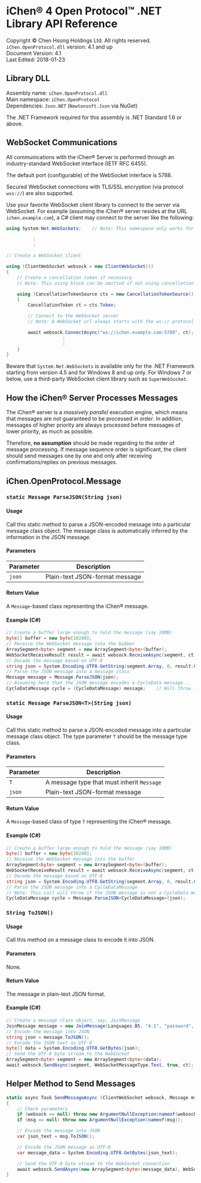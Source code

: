 iChen® 4 Open Protocol™ .NET Library API Reference
==================================================

Copyright © Chen Hsong Holdings Ltd.  All rights reserved.  
`iChen.OpenProtocol.dll` version: 4.1 and up  
Document Version: 4.1  
Last Edited: 2018-01-23


Library DLL
-----------

Assembly name: `iChen.OpenProtocol.dll`  
Main namespace: `iChen.OpenProtocol`  
Dependencies: `Json.NET` (`Newtonsoft.Json` via NuGet)  

The .NET Framework required for this assembly is .NET Standard 1.6 or above.


WebSocket Communications
------------------------

All communications with the iChen® Server is performed through an
industry-standard WebSocket interface (IETF RFC 6455).

The default port (configurable) of the WebSocket interface is 5788.

Secured WebSocket connections with TLS/SSL encryption (via protocol `wss://`)
are also supported.

Use your favorite WebSocket client library to connect to the server via
WebSocket. For example (assuming the iChen® server resides at the
URL `ichen.example.com`), a C# client may connect to the server like the
following:

~~~~~~~~~~~~csharp
using System.Net.WebSockets;    // Note: This namespace only works for Windows 8 and up

          :
          :

// Create a WebSocket client

using (ClientWebSocket websock = new ClientWebSocket())
{
    // Create a cancellation token if necessary
    // Note: This using block can be omitted if not using cancellation tokens

    using (CancellationTokenSource cts = new CancellationTokenSource())
    {
        CancellationToken ct = cts.Token;

        // Connect to the WebSocket server
        // Note: A WebSocket url always starts with the ws:// protocol

        await websock.ConnectAsync("ws://ichen.example.com:5788", ct);
                     :
                     :
    }
}
~~~~~~~~~~~~

Beware that `System.Net.WebSockets` is available only for the .NET Framework
starting from version 4.5 and for Windows 8 and up only. For Windows 7 or
below, use a third-party WebSocket client library such as `SuperWebSocket`.


How the iChen® Server Processes Messages
----------------------------------------

The iChen® server is a *massively parallel* execution engine, which
means that messages are not guaranteed to be processed *in order*. In
addition, messages of higher priority are always processed before messages of
lower priority, as much as possible.

Therefore, **no assumption** should be made regarding to the order of message
processing. If message sequence order is significant, the client should send
messages one by one and only after receiving confirmations/replies on
previous messages.


iChen.OpenProtocol.Message
--------------------------

### `static Message ParseJSON(String json)`

#### Usage

Call this static method to parse a JSON-encoded message into a particular
message class object. The message class is automatically inferred by the
information in the JSON message.

#### Parameters

| Parameter | Description                    |
|-----------|--------------------------------|
| `json`    | Plain-text JSON-format message |

#### Return Value

A `Message`-based class representing the iChen® message.

#### Example (C#)

~~~~~~~~~~~~csharp
// Create a buffer large enough to hold the message (say 10MB)
byte[] buffer = new byte[10240];
// Receive the WebSocket message into the bubber
ArraySegment<byte> segment = new ArraySegment<byte>(buffer);
WebSocketReceiveResult result = await websock.ReceiveAsync(segment, ct);
// Decode the message based on UTF-8
string json = System.Encoding.UTF8.GetString(segment.Array, 0, result.Count);
// Parse the JSON message into a message class
Message message = Message.ParseJSON(json);
// Assuming here that the JSON message encodes a CycleData message...
CycleDataMessage cycle = (CycleDataMessage) message;    // Will throw if message is not CycleDataMessage
~~~~~~~~~~~~


### `static Message ParseJSON<T>(String json)`

#### Usage

Call this static method to parse a JSON-encoded message into a particular
message class object. The type parameter `T` should be the message type class.

#### Parameters

| Parameter | Description                                |
|-----------|--------------------------------------------|
| `T`       | A message type that must inherit `Message` |
| `json`    | Plain-text JSON-format message             |

#### Return Value

A `Message`-based class of type `T` representing the iChen® message.

#### Example (C#)

~~~~~~~~~~~~csharp
// Create a buffer large enough to hold the message (say 10MB)
byte[] buffer = new byte[10240];
// Receive the WebSocket message into the buffer
ArraySegment<byte> segment = new ArraySegment<byte>(buffer);
WebSocketReceiveResult result = await websock.ReceiveAsync(segment, ct);
// Decode the message based on UTF-8
string json = System.Encoding.UTF8.GetString(segment.Array, 0, result.Count);
// Parse the JSON message into a CycleDataMessage
// Note: This call will throw if the JSON message is not a CycleData message
CycleDataMessage cycle = Message.ParseJSON<CycleDataMessage>(json);
~~~~~~~~~~~~


### `String ToJSON()`

#### Usage

Call this method on a message class to encode it into JSON.

#### Parameters

None.

#### Return Value

The message in plain-text JSON format.

#### Example (C#)

~~~~~~~~~~~~csharp
// Create a message class object, say, JoinMessage
JoinMessage message = new JoinMessage(Languages.B5, "4.1", "password", Filters.All);
// Encode the message into JSON
string json = message.ToJSON();
// Encode the JSON text as UTF-8
byte[] data = System.Encoding.UTF8.GetBytes(json);
// Send the UTF-8 byte stream to the WebSocket
ArraySegment<byte> segment = new ArraySegment<byte>(data);
await websock.SendAsync(segment, WebSocketMessageType.Text, true, ct);
~~~~~~~~~~~~


Helper Method to Send Messages
------------------------------

~~~~~~~~~~~~csharp
static async Task SendMessageAsync (ClientWebSocket websock, Message msg, CancellationToken ct = null)
{
    // Check parameters
    if (websock == null) throw new ArgumentNullException(nameof(websock));
    if (msg == null) throw new ArgumentNullException(nameof(msg));

    // Encode the message into JSON
    var json_text = msg.ToJSON();

    // Encode the JSON message as UTF-8
    var message_data = System.Encoding.UTF8.GetBytes(json_text);

    // Send the UTF-8 byte stream to the WebSocket connection
    await websock.SendAsync(new ArraySegment<byte>(message_data), WebSocketMessageType.Text, true, ct);
}
~~~~~~~~~~~~
